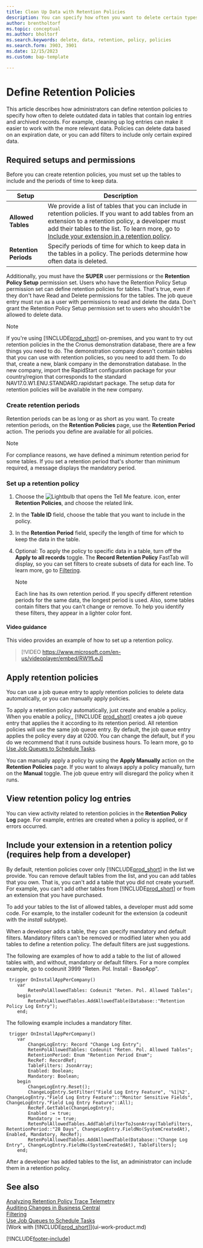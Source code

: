 ```yaml
---
title: Clean Up Data with Retention Policies
description: You can specify how often you want to delete certain types of data.
author: brentholtorf
ms.topic: conceptual
ms.author: bholtorf
ms.search.keywords: delete, data, retention, policy, policies
ms.search.form: 3903, 3901
ms.date: 12/15/2023
ms.custom: bap-template

---
```

# Define Retention Policies

This article describes how administrators can define retention policies to specify how often to delete outdated data in tables that contain log entries and archived records. For example, cleaning up log entries can make it easier to work with the more relevant data. Policies can delete data based on an expiration date, or you can add filters to include only certain expired data.

## Required setups and permissions

Before you can create retention policies, you must set up the tables to include and the periods of time to keep data.

|Setup  |Description  |
|---------|---------|
|**Allowed Tables**     |We provide a list of tables that you can include in retention policies. If you want to add tables from an extension to a retention policy, a developer must add their tables to the list. To learn more, go to [Include your extension in a retention policy](admin-data-retention-policies.md#include-your-extension-in-a-retention-policy-requires-help-from-a-developer).          |
|**Retention Periods**     |Specify periods of time for which to keep data in the tables in a policy. The periods determine how often data is deleted.         |

Additionally, you must have the **SUPER** user permissions or the **Retention Policy Setup** permission set. Users who have the Retention Policy Setup permission set can define retention policies for tables. That's true, even if they don't have Read and Delete permissions for the tables. The job queue entry must run as a user with permissions to read and delete the data. Don't grant the Retention Policy Setup permission set to users who shouldn't be allowed to delete data.

> [!NOTE]
> If you're using [!INCLUDE[prod_short](includes/prod_short.md)] on-premises, and you want to try out retention policies in the the Cronus demonstration database, there are a few things you need to do. The demonstration company doesn't contain tables that you can use with retention policies, so you need to add them. To do that, create a new, blank company in the demonstration database. In the new company, import the RapidStart configuration package for your country/region that corresponds to the standard NAV17.0.W1.ENU.STANDARD.rapidstart package. The setup data for retention policies will be available in the new company.

### Create retention periods

Retention periods can be as long or as short as you want. To create retention periods, on the **Retention Policies** page, use the **Retention Period** action. The periods you define are available for all policies.

> [!NOTE]
> For compliance reasons, we have defined a minimum retention period for some tables. If you set a retention period that's shorter than minimum required, a message displays the mandatory period.

### Set up a retention policy

1. Choose the ![Lightbulb that opens the Tell Me feature.](media/ui-search/search_small.png "Tell me what you want to do") icon, enter **Retention Policies**, and choose the related link.
2. In the **Table ID** field, choose the table that you want to include in the policy.
3. In the **Retention Period** field, specify the length of time for which to keep the data in the table.
4. Optional: To apply the policy to specific data in a table, turn off the **Apply to all records** toggle. The **Record Retention Policy** FastTab will display, so you can set filters to create subsets of data for each line. To learn more, go to [Filtering](ui-enter-criteria-filters.md#filtering).

   > [!NOTE]
   > Each line has its own retention period. If you specify different retention periods for the same data, the longest period is used. Also, some tables contain filters that you can't change or remove. To help you identify these filters, they appear in a lighter color font.

#### Video guidance

This video provides an example of how to set up a retention policy.

>[!VIDEO https://www.microsoft.com/en-us/videoplayer/embed/RW1fLeJ]

## Apply retention policies

You can use a job queue entry to apply retention policies to delete data automatically, or you can manually apply policies.

To apply a retention policy automatically, just create and enable a policy. When you enable a policy,, [!INCLUDE [prod_short](includes/prod_short.md)] creates a job queue entry that applies the it according to its retention period. All retention policies will use the same job queue entry. By default, the job queue entry applies the policy every day at 0200. You can change the default, but if you do we recommend that it runs outside business hours. To learn more, go to [Use Job Queues to Schedule Tasks](admin-job-queues-schedule-tasks.md). 

You can manually apply a policy by using the **Apply Manually** action on the **Retention Policies** page. If you want to always apply a policy manually, turn on the **Manual** toggle. The job queue entry will disregard the policy when it runs.

## View retention policy log entries

You can view activity related to retention policies in the **Retention Policy Log** page. For example, entries are created when a policy is applied, or if errors occurred.

## Include your extension in a retention policy (requires help from a developer)

By default, retention policies cover only [!INCLUDE[prod_short](includes/prod_short.md)] in the list we provide. You can remove default tables from the list, and you can add tables that you own. That is, you can't add a table that you did not create yourself. For example, you can't add other tables from [!INCLUDE[prod_short](includes/prod_short.md)] or from an extension that you have purchased.

To add your tables to the list of allowed tables, a developer must add some code. For example, to the installer codeunit for the extension (a codeunit with the *install* subtype).

When a developer adds a table, they can specify mandatory and default filters. Mandatory filters can't be removed or modified later when you add tables to define a retention policy. The default filters are just suggestions.

The following are examples of how to add a table to the list of allowed tables with, and without, mandatory or default filters. For a more complex example, go to codeunit 3999 "Reten. Pol. Install - BaseApp".

```al
 trigger OnInstallAppPerCompany()
    var
        RetenPolAllowedTables: Codeunit "Reten. Pol. Allowed Tables";
    begin
        RetenPolAllowedTables.AddAllowedTable(Database::"Retention Policy Log Entry");
    end;
```

The following example includes a mandatory filter.

```al
 trigger OnInstallAppPerCompany()
    var
        ChangeLogEntry: Record "Change Log Entry";
        RetenPolAllowedTables: Codeunit "Reten. Pol. Allowed Tables";
        RetentionPeriod: Enum "Retention Period Enum";
        RecRef: RecordRef;
        TableFilters: JsonArray;
        Enabled: Boolean;
        Mandatory: Boolean;
    begin
        ChangeLogEntry.Reset();
        ChangeLogEntry.SetFilter("Field Log Entry Feature", '%1|%2', ChangeLogEntry."Field Log Entry Feature"::"Monitor Sensitive Fields", ChangeLogEntry."Field Log Entry Feature"::All);
        RecRef.GetTable(ChangeLogEntry);
        Enabled := true;
        Mandatory := true;
        RetenPolAllowedTables.AddTableFilterToJsonArray(TableFilters, RetentionPeriod::"28 Days", ChangeLogEntry.FieldNo(SystemCreatedAt), Enabled, Mandatory, RecRef);
        RetenPolAllowedTables.AddAllowedTable(Database::"Change Log Entry", ChangeLogEntry.FieldNo(SystemCreatedAt), TableFilters);
    end;
```

After a developer has added tables to the list, an administrator can include them in a retention policy. 

## See also

[Analyzing Retention Policy Trace Telemetry](/dynamics365/business-central/dev-itpro/administration/telemetry-retention-policy-trace)  
[Auditing Changes in Business Central](across-log-changes.md)  
[Filtering](ui-enter-criteria-filters.md#filtering)  
[Use Job Queues to Schedule Tasks](admin-job-queues-schedule-tasks.md)  
[Work with [!INCLUDE[prod_short](includes/prod_short.md)]](ui-work-product.md)  

[!INCLUDE[footer-include](includes/footer-banner.md)]